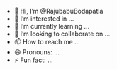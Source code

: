 - 👋 Hi, I’m @RajubabuBodapatla
- 👀 I’m interested in ...
- 🌱 I’m currently learning ...
- 💞️ I’m looking to collaborate on ...
- 📫 How to reach me ...
- 😄 Pronouns: ...
- ⚡ Fun fact: ...

<!---
RajubabuBodapatla/RajubabuBodapatla is a ✨ special ✨ repository because its `README.md` (this file) appears on your GitHub profile.
You can click the Preview link to take a look at your changes.
--->
